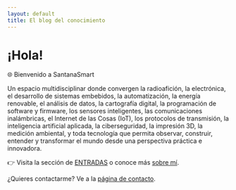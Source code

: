 ```yaml
---
layout: default
title: El blog del conocimiento
---
```

# ¡Hola!

🌐 Bienvenido a SantanaSmart

Un espacio multidisciplinar donde convergen la radioafición, la electrónica, el desarrollo de sistemas embebidos, la automatización, la energía renovable, el análisis de datos, la cartografía digital, la programación de software y firmware, los sensores inteligentes, las comunicaciones inalámbricas, el Internet de las Cosas (IoT), los protocolos de transmisión, la inteligencia artificial aplicada, la ciberseguridad, la impresión 3D, la medición ambiental, y toda tecnología que permita observar, construir, entender y transformar el mundo desde una perspectiva práctica e innovadora.

👉 Visita la sección de [ENTRADAS](/blog.html) o conoce más [sobre mí](/about).

¿Quieres contactarme? Ve a la [página de contacto](/contacto).

